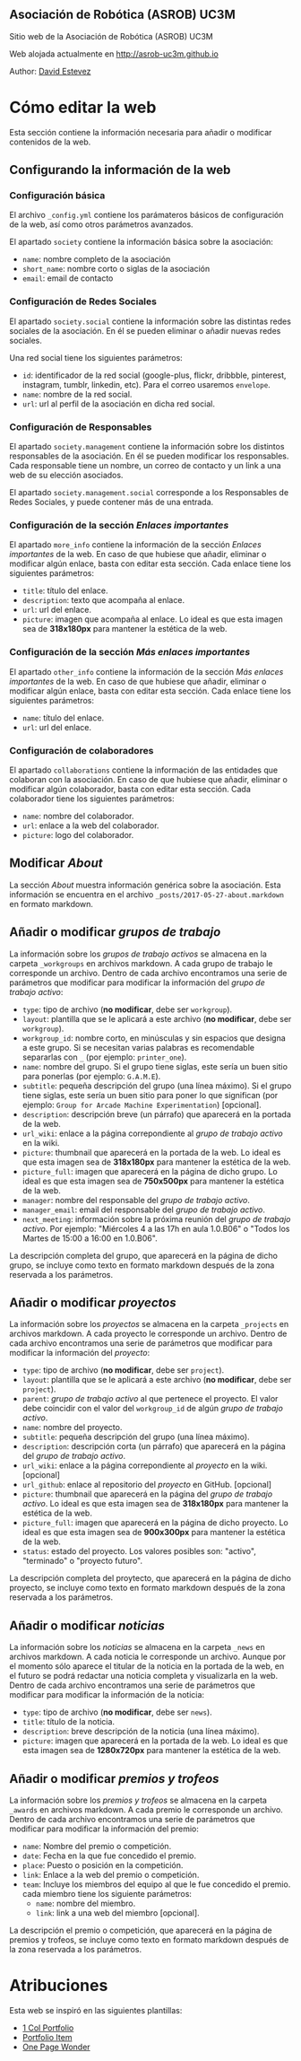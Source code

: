 Asociación de Robótica (ASROB) UC3M
------

Sitio web de la Asociación de Robótica (ASROB) UC3M

Web alojada actualmente en http://asrob-uc3m.github.io

Author: [David Estevez](https://github.com/David-Estevez)

# Cómo editar la web
Esta sección contiene la información necesaria para añadir o modificar contenidos
de la web.


## Configurando la información de la web
### Configuración básica

El archivo `_config.yml` contiene los parámateros básicos de configuración de la
web, así como otros parámetros avanzados.

El apartado `society` contiene la información básica sobre la asociación:

 * `name`: nombre completo de la asociación
 * `short_name`: nombre corto o siglas de la asociación
 * `email`: email de contacto

### Configuración de Redes Sociales
El apartado `society.social` contiene la información sobre las distintas redes
sociales de la asociación. En él se pueden eliminar o añadir nuevas redes sociales.

Una red social tiene los siguientes parámetros:

 * `id`: identificador de la red social (google-plus, flickr, dribbble, pinterest,
    instagram, tumblr, linkedin, etc). Para el correo usaremos `envelope`.
 * `name`: nombre de la red social.
 * `url`: url al perfil de la asociación en dicha red social.


### Configuración de Responsables
El apartado `society.management` contiene la información sobre los distintos
responsables de la asociación. En él se pueden modificar los responsables. Cada
responsable tiene un nombre, un correo de contacto y un link a una web de su
elección asociados.

El apartado `society.management.social` corresponde a los Responsables de Redes
Sociales, y puede contener más de una entrada.

### Configuración de la sección *Enlaces importantes*
El apartado `more_info` contiene la información de la sección *Enlaces importantes*
de la web. En caso de que hubiese que añadir, eliminar o modificar algún enlace,
basta con editar esta sección. Cada enlace tiene los siguientes parámetros:

 * `title`: título del enlace.
 * `description`: texto que acompaña al enlace.
 * `url`: url del enlace.
 * `picture`: imagen que acompaña al enlace. Lo ideal es que esta imagen sea de
 **318x180px** para mantener la estética de la web.

### Configuración de la sección *Más enlaces importantes*
El apartado `other_info` contiene la información de la sección *Más enlaces importantes*
de la web. En caso de que hubiese que añadir, eliminar o modificar algún enlace,
basta con editar esta sección. Cada enlace tiene los siguientes parámetros:

 * `name`: título del enlace.
 * `url`: url del enlace.

### Configuración de colaboradores
El apartado `collaborations` contiene la información de las entidades que colaboran
con la asociación. En caso de que hubiese que añadir, eliminar o modificar algún
colaborador, basta con editar esta sección. Cada colaborador tiene los siguientes parámetros:

 * `name`: nombre del colaborador.
 * `url`: enlace a la web del colaborador.
 * `picture`: logo del colaborador.

## Modificar *About*
La sección *About* muestra información genérica sobre la asociación. Esta información
se encuentra en el archivo `_posts/2017-05-27-about.markdown` en formato markdown.

## Añadir o modificar *grupos de trabajo*
La información sobre los *grupos de trabajo activos* se almacena en la carpeta
`_workgroups` en archivos markdown. A cada grupo de trabajo le corresponde un
archivo. Dentro de cada archivo encontramos una serie de parámetros que modificar
para modificar  la información del *grupo de trabajo activo*:

  * `type`: tipo de archivo (**no modificar**, debe ser `workgroup`).
  * `layout`: plantilla que se le aplicará a este archivo (**no modificar**, debe
    ser `workgroup`).
  * `workgroup_id`: nombre corto, en minúsculas y sin espacios que designa a este
    grupo. Si se necesitan varias palabras es recomendable separarlas con `_`
    (por ejemplo: `printer_one`).
  * `name`: nombre del grupo. Si el grupo tiene siglas, este sería un buen sitio
    para ponerlas (por ejemplo: `G.A.M.E`).
  * `subtitle`: pequeña descripción del grupo (una línea máximo). Si el grupo tiene
    siglas, este sería un buen sitio para poner lo que significan (por ejemplo:
    `Group for Arcade Machine Experimentation`) [opcional].
  * `description`: descripción breve (un párrafo) que aparecerá en la portada de
    la web.
  * `url_wiki`: enlace a la página correpondiente al *grupo de trabajo activo*
  en la wiki.
  * `picture`: thumbnail que aparecerá en la portada de la web. Lo ideal es que
  esta imagen sea de **318x180px** para mantener la estética de la web.
  * `picture_full`: imagen que aparecerá en la página de dicho grupo. Lo ideal es
  que esta imagen sea de **750x500px** para mantener la estética de la web.
  * `manager`: nombre del responsable del *grupo de trabajo activo*.
  * `manager_email`: email del responsable del *grupo de trabajo activo*.
  * `next_meeting`: información sobre la próxima reunión del *grupo de trabajo
  activo*. Por ejemplo: "Miércoles 4 a las 17h en aula 1.0.B06" o "Todos los
  Martes de 15:00 a 16:00 en 1.0.B06".

La descripción completa del grupo, que aparecerá en la página de dicho grupo, se
incluye como texto en formato markdown después de la zona reservada a los parámetros.

## Añadir o modificar *proyectos*
La información sobre los *proyectos* se almacena en la carpeta
`_projects` en archivos markdown. A cada proyecto le corresponde un
archivo. Dentro de cada archivo encontramos una serie de parámetros que modificar
para modificar la información del *proyecto*:

 * `type`: tipo de archivo (**no modificar**, debe ser `project`).
 * `layout`: plantilla que se le aplicará a este archivo (**no modificar**, debe
  ser `project`).
 * `parent`: *grupo de trabajo activo* al que pertenece el proyecto. El valor
  debe coincidir con el valor del `workgroup_id` de algún *grupo de trabajo activo*.
 * `name`: nombre del proyecto.
 * `subtitle`: pequeña descripción del grupo (una línea máximo).
 * `description`: descripción corta (un párrafo) que aparecerá en la página del
  *grupo de trabajo activo*.
 * `url_wiki`: enlace a la página correpondiente al *proyecto* en la wiki. [opcional]
 * `url_github`: enlace al repositorio del *proyecto* en GitHub. [opcional]
 * `picture`: thumbnail que aparecerá en la página del *grupo de trabajo activo*.
  Lo ideal es que esta imagen sea de **318x180px** para mantener la estética de
  la web.
 * `picture_full`: imagen que aparecerá en la página de dicho proyecto. Lo ideal
  es que esta imagen sea de **900x300px** para mantener la estética de la web.
 * `status`: estado del proyecto. Los valores posibles son: "activo", "terminado"
 o "proyecto futuro".

 La descripción completa del proytecto, que aparecerá en la página de dicho
 proyecto, se incluye como texto en formato markdown después de la zona reservada
 a los parámetros.

## Añadir o modificar *noticias*
La información sobre los *noticias* se almacena en la carpeta
`_news` en archivos markdown. A cada noticia le corresponde un
archivo. Aunque por el momento sólo aparece el titular de la noticia en la portada
de la web, en el futuro se podrá redactar una noticia completa y visualizarla en
la web. Dentro de cada archivo encontramos una serie de parámetros que modificar
para modificar la información de la noticia:

 * `type`: tipo de archivo (**no modificar**, debe ser `news`).
 * `title`: título de la noticia.
 * `description`: breve descripción de la noticia (una línea máximo).
 * `picture`: imagen que aparecerá en la portada de la web. Lo ideal es que
 esta imagen sea de **1280x720px** para mantener la estética de la web.

## Añadir o modificar *premios y trofeos*
La información sobre los *premios y trofeos* se almacena en la carpeta
`_awards` en archivos markdown. A cada premio le corresponde un
archivo. Dentro de cada archivo encontramos una serie de parámetros que modificar
para modificar la información del premio:

 * `name`: Nombre del premio o competición.
 * `date`: Fecha en la que fue concedido el premio.
 * `place`: Puesto o posición en la competición.
 * `link`: Enlace a la web del premio o competición.
 * `team`: Incluye los miembros del equipo al que le fue concedido el premio.
 cada miembro tiene los siguiente parámetros:
    * `name`: nombre del miembro.
    * `link`: link  a una web del miembro [opcional].

La descripción el premio o competición, que aparecerá en la página de premios y
trofeos, se incluye como texto en formato markdown después de la zona reservada
a los parámetros.

# Atribuciones
Esta web se inspiró en las siguientes plantillas:

 * [1 Col Portfolio](https://blackrockdigital.github.io/startbootstrap-1-col-portfolio/)
 * [Portfolio Item](https://blackrockdigital.github.io/startbootstrap-portfolio-item/)
 * [One Page Wonder](https://startbootstrap.com/template-overviews/one-page-wonder/)
